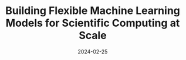 ---
title: "Building Flexible Machine Learning Models for Scientific Computing at Scale"
collection: publications
permalink: /publication/OmniArch
date: 2024-02-25
venue: 'Arxiv Preprint'
# slidesurl: 'http://academicpages.github.io/files/slides1.pdf'
paperurl: 'https://arxiv.org/abs/2402.16014'
citation: 'Chen T, Zhou H, Li Y, et al. Building Flexible Machine Learning Models for Scientific Computing at Scale[J]. arXiv preprint arXiv:2402.16014, 2024.'
---